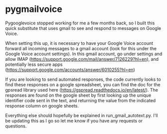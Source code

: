 # pygmailvoice

Pygooglevoice stopped working for me a few months back, so I built this quick substitute that uses gmail to see and respond to messages on Google Voice.

When setting this up, it is necessary to have your Google Voice account forward all incoming messages to a gmail account (look for this under the Google Voice account settings). In this gmail account, go under settings and allow IMAP (https://support.google.com/mail/answer/7126229?hl=en), and potentially less secure apps (https://support.google.com/accounts/answer/6010255?hl=en)

If you are looking to send automated responses, the code currently looks to find these responses on a google spreadsheet, you can find the doc for the gpsread library used here (https://gspread.readthedocs.io/en/latest/). The responses are found on the google sheet by first looking up the unique identifier code sent in the text, and returning the value from the indicated response column on google sheets.

Everything else should hopefully be explained in run_gmail_autotext.py. I'll be updating this as I go so let me know if you have any requests or questions.
